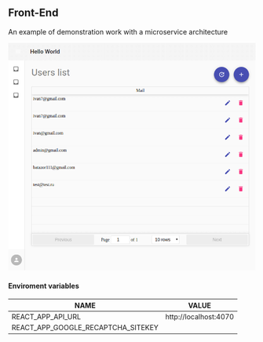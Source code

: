 ## Front-End

An example of demonstration work with a microservice architecture

![UserPage](./docs/UserPage.png)

#### Enviroment variables

| **NAME**                           | **VALUE**             |
| ---------------------------------- | --------------------- |
| REACT_APP_API_URL                  | http://localhost:4070 |
| REACT_APP_GOOGLE_RECAPTCHA_SITEKEY | <STRING>              |
